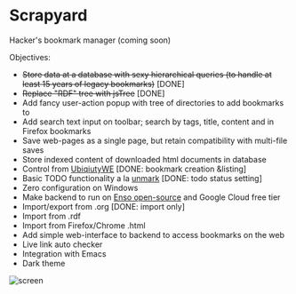 # Scrapyard

Hacker's bookmark manager (coming soon)

Objectives:

* ~~Store data at a database with sexy hierarchical queries (to handle at least 15 years of legacy bookmarks)~~ [DONE]
* ~~Replace "RDF" tree with jsTree~~ [DONE]
* Add fancy user-action popup with tree of directories to add bookmarks to
* Add search text input on toolbar; search by tags, title, content and in Firefox bookmarks
* Save web-pages as a single page, but retain compatibility with multi-file saves
* Store indexed content of downloaded html documents in database 
* Control from [UbiqiutyWE](https://gchristensen.github.io/ubiquitywe/) [DONE: bookmark creation &listing]
* Basic TODO functionality a la [unmark](https://github.com/cdevroe/unmark) [DONE: todo status setting]
* Zero configuration on Windows
* Make backend to run on [Enso open-source](https://gchristensen.github.io/enso-portable/) and Google Cloud free tier
* Import/export from .org [DONE: import only]
* Import from .rdf 
* Import from Firefox/Chrome .html
* Add simple web-interface to backend to access bookmarks on the web
* Live link auto checker
* Integration with Emacs
* Dark theme


![screen](/media/screen.gif?raw=true)
